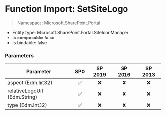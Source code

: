 # Function Import: SetSiteLogo

> Namespace: Microsoft.SharePoint.Portal

- Entity type: Microsoft.SharePoint.Portal.SiteIconManager
- Is composable: false
- Is bindable: false

### Parameters

Parameter | SPO | SP 2019 | SP 2016 | SP 2013
----------|:---:|:-------:|:-------:|:-------:
aspect (Edm.Int32) | ✅ | ❌ | ❌ | ❌
relativeLogoUrl (Edm.String) | ✅ | ❌ | ❌ | ❌
type (Edm.Int32) | ✅ | ❌ | ❌ | ❌